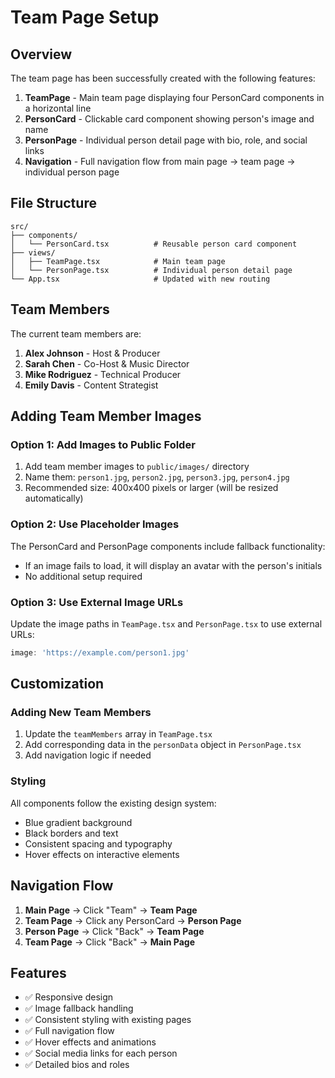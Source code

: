 # Team Page Setup

## Overview
The team page has been successfully created with the following features:

1. **TeamPage** - Main team page displaying four PersonCard components in a horizontal line
2. **PersonCard** - Clickable card component showing person's image and name
3. **PersonPage** - Individual person detail page with bio, role, and social links
4. **Navigation** - Full navigation flow from main page → team page → individual person page

## File Structure
```
src/
├── components/
│   └── PersonCard.tsx          # Reusable person card component
├── views/
│   ├── TeamPage.tsx            # Main team page
│   └── PersonPage.tsx          # Individual person detail page
└── App.tsx                     # Updated with new routing
```

## Team Members
The current team members are:
1. **Alex Johnson** - Host & Producer
2. **Sarah Chen** - Co-Host & Music Director  
3. **Mike Rodriguez** - Technical Producer
4. **Emily Davis** - Content Strategist

## Adding Team Member Images

### Option 1: Add Images to Public Folder
1. Add team member images to `public/images/` directory
2. Name them: `person1.jpg`, `person2.jpg`, `person3.jpg`, `person4.jpg`
3. Recommended size: 400x400 pixels or larger (will be resized automatically)

### Option 2: Use Placeholder Images
The PersonCard and PersonPage components include fallback functionality:
- If an image fails to load, it will display an avatar with the person's initials
- No additional setup required

### Option 3: Use External Image URLs
Update the image paths in `TeamPage.tsx` and `PersonPage.tsx` to use external URLs:
```typescript
image: 'https://example.com/person1.jpg'
```

## Customization

### Adding New Team Members
1. Update the `teamMembers` array in `TeamPage.tsx`
2. Add corresponding data in the `personData` object in `PersonPage.tsx`
3. Add navigation logic if needed

### Styling
All components follow the existing design system:
- Blue gradient background
- Black borders and text
- Consistent spacing and typography
- Hover effects on interactive elements

## Navigation Flow
1. **Main Page** → Click "Team" → **Team Page**
2. **Team Page** → Click any PersonCard → **Person Page**
3. **Person Page** → Click "Back" → **Team Page**
4. **Team Page** → Click "Back" → **Main Page**

## Features
- ✅ Responsive design
- ✅ Image fallback handling
- ✅ Consistent styling with existing pages
- ✅ Full navigation flow
- ✅ Hover effects and animations
- ✅ Social media links for each person
- ✅ Detailed bios and roles
